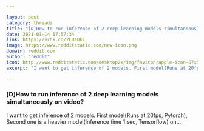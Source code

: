 ```yaml
---

layout: post
category: threads
title: "[D]How to run inference of 2 deep learning models simultaneously on video?"
date: 2021-01-14 17:57:34
link: https://vrhk.co/2LUaOkL
image: https://www.redditstatic.com/new-icon.png
domain: reddit.com
author: "reddit"
icon: http://www.redditstatic.com/desktop2x/img/favicon/apple-icon-57x57.png
excerpt: "I want to get inference of 2 models. First model(Runs at 20fps, Pytorch), Second one is a heavier model(Inference time 1 sec, Tensorflow) on..."

---
```


### [D]How to run inference of 2 deep learning models simultaneously on video?

I want to get inference of 2 models. First model(Runs at 20fps, Pytorch), Second one is a heavier model(Inference time 1 sec, Tensorflow) on...